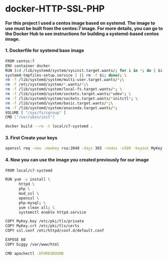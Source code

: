 # docker-HTTP-SSL-PHP
#### For this project I used a centos image based on systemd. The image to use must be built from the centos:7 image. For more details, you can go to the Docker Hub to see instructions for building a systemd-based centos image.

#### 1. Dockerfile for systemd base image
```sh
FROM centos:7
ENV container docker
RUN (cd /lib/systemd/system/sysinit.target.wants/; for i in *; do [ $i == \
systemd-tmpfiles-setup.service ] || rm -f $i; done); \
rm -f /lib/systemd/system/multi-user.target.wants/*;\
rm -f /etc/systemd/system/*.wants/*;\
rm -f /lib/systemd/system/local-fs.target.wants/*; \
rm -f /lib/systemd/system/sockets.target.wants/*udev*; \
rm -f /lib/systemd/system/sockets.target.wants/*initctl*; \
rm -f /lib/systemd/system/basic.target.wants/*;\
rm -f /lib/systemd/system/anaconda.target.wants/*;
VOLUME [ "/sys/fs/cgroup" ]
CMD ["/usr/sbin/init"]
```
```sh
docker build --rm -t local/c7-systemd .
```
#### 3. First Create your keys
```sh
openssl req -new -newkey rsa:2048 -days 365 -nodes -x509 -keyout MyKey.key -out MyKey.crt
```
#### 4. Now you can use the image you created previously for our image
```sh
FROM local/c7-systemd

RUN yum -y install \
      httpd \
      php \
      mod_ssl \
      openssl \
      php-mysql; \
      yum clean all; \
      systemctl enable httpd.service

COPY MyKey.key /etc/pki/tls/private
COPY MyKey.crt /etc/pki/tls/certs
COPY ssl.conf /etc/httpd/conf.d/default.conf

EXPOSE 80
COPY biggy /var/www/html

CMD apachectl -DFOREGROUND
```

